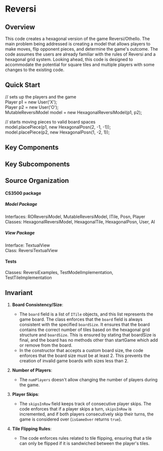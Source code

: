 # Reversi
## Overview
This code creates a hexagonal version of the game Reversi/Othello. The main problem being addressed is creating a model that allows players to make moves, flip opponent pieces, and determine the game's outcome. The code assumes the users are already familiar with the rules of Reversi and a hexagonal grid system. Looking ahead, this code is designed to accommodate the potential for square tiles and multiple players with some changes to the existing code. 

## Quick Start
// sets up the players and the game  
Player p1 = new User('X');  
Player p2 = new User('O');  
MutableReversiModel model = new HexagonalReversiModel(p1, p2);   
   
// starts moving pieces to valid board spaces    
model.placePiece(p1, new HexagonalPosn(2, -1, -1));   
model.placePiece(p2, new HexagonalPosn(1, -2, 1));   

## Key Components

## Key Subcomponents

## Source Organization
#### CS3500 package  
   ##### Model Package  
   Interfaces: ROReversiModel, MutableReversiModel, ITile, Posn, Player  
   Classes: HexagonalReversiModel, HexagonalTile, HexagonalPosn, User, AI  
   ##### View Package  
   Interface: TextualView  
   Class: ReversiTextualView  
#### Tests
Classes: ReversiExamples, TestModelImplementation, TestTileImplementation  

## Invariant

1. **Board Consistency/Size**:
   - The `board` field is a list of `ITile` objects, and this list represents the game board. The class enforces that the `board` field is always consistent with the specified `boardSize`. It ensures that the board contains the correct number of tiles based on the hexagonal grid structure and `boardSize`. This is ensured by stating that boardSize is final, and the board has no methods other than startGame which add or remove from the board. 
   - In the constructor that accepts a custom board size, the code enforces that the board size must be at least 2. This prevents the creation of invalid game boards with sizes less than 2.

2. **Number of Players**:
   - The `numPlayers` doesn't allow changing the number of players during the game.

3. **Player Skips**:
   - The `skipsInRow` field keeps track of consecutive player skips. The code enforces that if a player skips a turn, `skipsInRow` is incremented, and if both players consecutively skip their turns, the game is considered over (`isGameOver` returns `true`).

4. **Tile Flipping Rules**:
   - The code enforces rules related to tile flipping, ensuring that a tile can only be flipped if it is sandwiched between the player's tiles.

